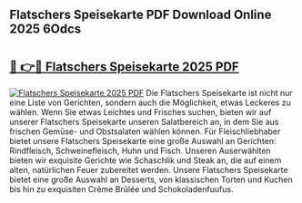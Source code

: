 ## Flatschers Speisekarte PDF Download Online 2025 6Odcs

# <h2><a href="http://gccuy11.nevu.top/?p=Flatschers+Speisekarte">🔗 👉🔴 Flatschers Speisekarte 2025 PDF</a></h2>

[![Flatschers Speisekarte 2025 PDF](https://i.imgur.com/dBaPXMq.png)](http://gccuy11.nevu.top/?p=Flatschers+Speisekarte)
Die Flatschers Speisekarte ist nicht nur eine Liste von Gerichten, sondern auch die Möglichkeit, etwas Leckeres zu wählen. Wenn Sie etwas Leichtes und Frisches suchen, bieten wir auf unserer Flatschers Speisekarte unseren Salatbereich an, in dem Sie aus frischen Gemüse- und Obstsalaten wählen können. Für Fleischliebhaber bietet unsere Flatschers Speisekarte eine große Auswahl an Gerichten: Rindfleisch, Schweinefleisch, Huhn und Fisch. Unseren Auserwählten bieten wir exquisite Gerichte wie Schaschlik und Steak an, die auf einem alten, natürlichen Feuer zubereitet werden. Unsere Flatschers Speisekarte bietet eine große Auswahl an Desserts, von klassischen Torten und Kuchen bis hin zu exquisiten Crème Brûlée und Schokoladenfuufus.
